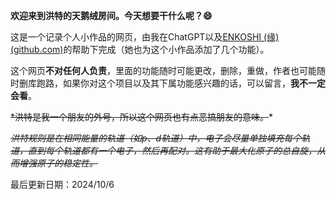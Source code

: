 **欢迎来到洪特的天鹅绒房间。今天想要干什么呢？:smile:**

这是一个记录个人小作品的网页，由我在ChatGPT以及[ENKOSHI (缘) (github.com)](https://github.com/ENKOSHI)的帮助下完成（她也为这个小作品添加了几个功能）。

这个网页**不对任何人负责**，里面的功能随时可能更改，删除，重做，作者也可能随时删库跑路，如果你对这个项目以及其下属功能感兴趣的话，可以留言，**我不一定会看**。

~~*洪特是我一个朋友的外号，所以这个网页也有点恶搞朋友的意味。~~*

~~*洪特规则是在相同能量的轨道（如p、d轨道）中，电子会尽量单独填充每个轨道，直到每个轨道都有一个电子，然后再配对。这有助于最大化原子的总自旋，从而增强原子的稳定性。*~~

最后更新日期：2024/10/6


